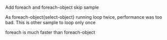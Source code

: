 Add foreach and foreach-object skip sample

As foreach-object{select-object} running loop twice, performance was too bad.
This is other sample to loop only once

foreach is much faster than foreach-object
